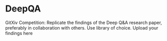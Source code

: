 # DeepQA
GitXiv Competition: Replicate the findings of the Deep Q&amp;A research paper, preferably in collaboration with others. Use library of choice. Upload your findings here
